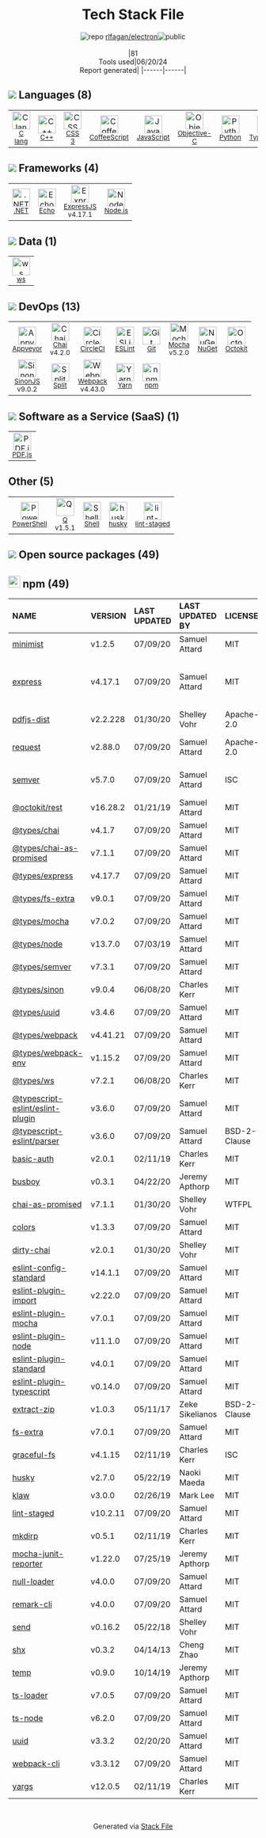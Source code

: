 <!--
&lt;--- Readme.md Snippet without images Start ---&gt;
## Tech Stack
rlfagan/electron is built on the following main stack:

- [C lang](http://en.wikipedia.org/wiki/C_(programming_language)) – Languages
- [C++](http://www.cplusplus.com/) – Languages
- [CoffeeScript](http://coffeescript.org/) – Languages
- [JavaScript](https://developer.mozilla.org/en-US/docs/Web/JavaScript) – Languages
- [Objective-C](https://developer.apple.com/library/mac/documentation/Cocoa/Conceptual/ProgrammingWithObjectiveC/Introduction/Introduction.html) – Languages
- [Python](https://www.python.org) – Languages
- [TypeScript](http://www.typescriptlang.org) – Languages
- [.NET](http://www.microsoft.com/net/) – Frameworks (Full Stack)
- [Echo](https://echo.labstack.com) – Microframeworks (Backend)
- [ExpressJS](http://expressjs.com/) – Microframeworks (Backend)
- [Node.js](http://nodejs.org/) – Frameworks (Full Stack)
- [ws](https://github.com/websockets/ws) – Realtime Backend / API
- [Appveyor](http://www.appveyor.com/) – Continuous Integration
- [Chai](http://chaijs.com/) – Javascript Testing Framework
- [CircleCI](https://circleci.com/) – Continuous Integration
- [ESLint](http://eslint.org/) – Code Review
- [Mocha](http://mochajs.org/) – Javascript Testing Framework
- [Octokit](https://github.com/octokit/octokit.net) – Tools for GitHub
- [SinonJS](http://sinonjs.org/) – Javascript Testing Framework
- [Split](http://www.split.io) – Feature Flags Management
- [Webpack](http://webpack.js.org) – JS Build Tools / JS Task Runners
- [Yarn](https://yarnpkg.com/) – Front End Package Manager
- [PDF.js](https://mozilla.github.io/pdf.js/) – PDF Tools
- [PowerShell](https://docs.microsoft.com/en-us/powershell/) – Shells
- [Q](https://github.com/kriskowal/q) – Javascript Utilities & Libraries
- [Shell](https://en.wikipedia.org/wiki/Shell_script) – Shells

Full tech stack [here](/techstack.md)

&lt;--- Readme.md Snippet without images End ---&gt;

&lt;--- Readme.md Snippet with images Start ---&gt;
## Tech Stack
rlfagan/electron is built on the following main stack:

- <img width='25' height='25' src='https://img.stackshare.io/no-img-open-source.png' alt='C lang'/> [C lang](http://en.wikipedia.org/wiki/C_(programming_language)) – Languages
- <img width='25' height='25' src='https://img.stackshare.io/service/1049/cplusplus.png' alt='C++'/> [C++](http://www.cplusplus.com/) – Languages
- <img width='25' height='25' src='https://img.stackshare.io/service/1178/slQydAMv.png' alt='CoffeeScript'/> [CoffeeScript](http://coffeescript.org/) – Languages
- <img width='25' height='25' src='https://img.stackshare.io/service/1209/javascript.jpeg' alt='JavaScript'/> [JavaScript](https://developer.mozilla.org/en-US/docs/Web/JavaScript) – Languages
- <img width='25' height='25' src='https://img.stackshare.io/service/1008/xcode.png' alt='Objective-C'/> [Objective-C](https://developer.apple.com/library/mac/documentation/Cocoa/Conceptual/ProgrammingWithObjectiveC/Introduction/Introduction.html) – Languages
- <img width='25' height='25' src='https://img.stackshare.io/service/993/pUBY5pVj.png' alt='Python'/> [Python](https://www.python.org) – Languages
- <img width='25' height='25' src='https://img.stackshare.io/service/1612/bynNY5dJ.jpg' alt='TypeScript'/> [TypeScript](http://www.typescriptlang.org) – Languages
- <img width='25' height='25' src='https://img.stackshare.io/service/1014/IoPy1dce_400x400.png' alt='.NET'/> [.NET](http://www.microsoft.com/net/) – Frameworks (Full Stack)
- <img width='25' height='25' src='https://img.stackshare.io/service/4996/9P0MlumU_400x400.jpg' alt='Echo'/> [Echo](https://echo.labstack.com) – Microframeworks (Backend)
- <img width='25' height='25' src='https://img.stackshare.io/service/1163/hashtag.png' alt='ExpressJS'/> [ExpressJS](http://expressjs.com/) – Microframeworks (Backend)
- <img width='25' height='25' src='https://img.stackshare.io/service/1011/n1JRsFeB_400x400.png' alt='Node.js'/> [Node.js](http://nodejs.org/) – Frameworks (Full Stack)
- <img width='25' height='25' src='https://img.stackshare.io/service/11381/no-img-open-source.png' alt='ws'/> [ws](https://github.com/websockets/ws) – Realtime Backend / API
- <img width='25' height='25' src='https://img.stackshare.io/service/2011/5s66pnbt5v8tw6most5e.png' alt='Appveyor'/> [Appveyor](http://www.appveyor.com/) – Continuous Integration
- <img width='25' height='25' src='https://img.stackshare.io/service/1725/chai.png' alt='Chai'/> [Chai](http://chaijs.com/) – Javascript Testing Framework
- <img width='25' height='25' src='https://img.stackshare.io/service/190/CvqrSSFs_400x400.jpg' alt='CircleCI'/> [CircleCI](https://circleci.com/) – Continuous Integration
- <img width='25' height='25' src='https://img.stackshare.io/service/3337/Q4L7Jncy.jpg' alt='ESLint'/> [ESLint](http://eslint.org/) – Code Review
- <img width='25' height='25' src='https://img.stackshare.io/service/832/mocha.png' alt='Mocha'/> [Mocha](http://mochajs.org/) – Javascript Testing Framework
- <img width='25' height='25' src='https://img.stackshare.io/service/9827/octokit-dotnet_2.png' alt='Octokit'/> [Octokit](https://github.com/octokit/octokit.net) – Tools for GitHub
- <img width='25' height='25' src='https://img.stackshare.io/service/3509/logo.png' alt='SinonJS'/> [SinonJS](http://sinonjs.org/) – Javascript Testing Framework
- <img width='25' height='25' src='https://img.stackshare.io/service/6588/default_2be28faff45ce2d9a308cf9c36820697303a7c11.jpg' alt='Split'/> [Split](http://www.split.io) – Feature Flags Management
- <img width='25' height='25' src='https://img.stackshare.io/service/1682/IMG_4636.PNG' alt='Webpack'/> [Webpack](http://webpack.js.org) – JS Build Tools / JS Task Runners
- <img width='25' height='25' src='https://img.stackshare.io/service/5848/44mC-kJ3.jpg' alt='Yarn'/> [Yarn](https://yarnpkg.com/) – Front End Package Manager
- <img width='25' height='25' src='https://img.stackshare.io/service/8249/60c1d8501e4deb4a0f77f7f2fe145633_400x400.png' alt='PDF.js'/> [PDF.js](https://mozilla.github.io/pdf.js/) – PDF Tools
- <img width='25' height='25' src='https://img.stackshare.io/service/3681/powershell-logo.png' alt='PowerShell'/> [PowerShell](https://docs.microsoft.com/en-us/powershell/) – Shells
- <img width='25' height='25' src='https://img.stackshare.io/service/4697/default_2d5a1d7c5eb520cdeb7db120e767345004a1d0d4.png' alt='Q'/> [Q](https://github.com/kriskowal/q) – Javascript Utilities & Libraries
- <img width='25' height='25' src='https://img.stackshare.io/service/4631/default_c2062d40130562bdc836c13dbca02d318205a962.png' alt='Shell'/> [Shell](https://en.wikipedia.org/wiki/Shell_script) – Shells

Full tech stack [here](/techstack.md)

&lt;--- Readme.md Snippet with images End ---&gt;
-->
<div align="center">

# Tech Stack File
![](https://img.stackshare.io/repo.svg "repo") [rlfagan/electron](https://github.com/rlfagan/electron)![](https://img.stackshare.io/public_badge.svg "public")
<br/><br/>
|81<br/>Tools used|06/20/24 <br/>Report generated|
|------|------|
</div>

## <img src='https://img.stackshare.io/languages.svg'/> Languages (8)
<table><tr>
  <td align='center'>
  <img width='36' height='36' src='https://img.stackshare.io/no-img-open-source.png' alt='C lang'>
  <br>
  <sub><a href="http://en.wikipedia.org/wiki/C_(programming_language)">C lang</a></sub>
  <br>
  <sub></sub>
</td>

<td align='center'>
  <img width='36' height='36' src='https://img.stackshare.io/service/1049/cplusplus.png' alt='C++'>
  <br>
  <sub><a href="http://www.cplusplus.com/">C++</a></sub>
  <br>
  <sub></sub>
</td>

<td align='center'>
  <img width='36' height='36' src='https://img.stackshare.io/service/6727/css.png' alt='CSS 3'>
  <br>
  <sub><a href="https://developer.mozilla.org/en-US/docs/Web/CSS/CSS3">CSS 3</a></sub>
  <br>
  <sub></sub>
</td>

<td align='center'>
  <img width='36' height='36' src='https://img.stackshare.io/service/1178/slQydAMv.png' alt='CoffeeScript'>
  <br>
  <sub><a href="http://coffeescript.org/">CoffeeScript</a></sub>
  <br>
  <sub></sub>
</td>

<td align='center'>
  <img width='36' height='36' src='https://img.stackshare.io/service/1209/javascript.jpeg' alt='JavaScript'>
  <br>
  <sub><a href="https://developer.mozilla.org/en-US/docs/Web/JavaScript">JavaScript</a></sub>
  <br>
  <sub></sub>
</td>

<td align='center'>
  <img width='36' height='36' src='https://img.stackshare.io/service/1008/xcode.png' alt='Objective-C'>
  <br>
  <sub><a href="https://developer.apple.com/library/mac/documentation/Cocoa/Conceptual/ProgrammingWithObjectiveC/Introduction/Introduction.html">Objective-C</a></sub>
  <br>
  <sub></sub>
</td>

<td align='center'>
  <img width='36' height='36' src='https://img.stackshare.io/service/993/pUBY5pVj.png' alt='Python'>
  <br>
  <sub><a href="https://www.python.org">Python</a></sub>
  <br>
  <sub></sub>
</td>

<td align='center'>
  <img width='36' height='36' src='https://img.stackshare.io/service/1612/bynNY5dJ.jpg' alt='TypeScript'>
  <br>
  <sub><a href="http://www.typescriptlang.org">TypeScript</a></sub>
  <br>
  <sub></sub>
</td>

</tr>
</table>

## <img src='https://img.stackshare.io/frameworks.svg'/> Frameworks (4)
<table><tr>
  <td align='center'>
  <img width='36' height='36' src='https://img.stackshare.io/service/1014/IoPy1dce_400x400.png' alt='.NET'>
  <br>
  <sub><a href="http://www.microsoft.com/net/">.NET</a></sub>
  <br>
  <sub></sub>
</td>

<td align='center'>
  <img width='36' height='36' src='https://img.stackshare.io/service/4996/9P0MlumU_400x400.jpg' alt='Echo'>
  <br>
  <sub><a href="https://echo.labstack.com">Echo</a></sub>
  <br>
  <sub></sub>
</td>

<td align='center'>
  <img width='36' height='36' src='https://img.stackshare.io/service/1163/hashtag.png' alt='ExpressJS'>
  <br>
  <sub><a href="http://expressjs.com/">ExpressJS</a></sub>
  <br>
  <sub>v4.17.1</sub>
</td>

<td align='center'>
  <img width='36' height='36' src='https://img.stackshare.io/service/1011/n1JRsFeB_400x400.png' alt='Node.js'>
  <br>
  <sub><a href="http://nodejs.org/">Node.js</a></sub>
  <br>
  <sub></sub>
</td>

</tr>
</table>

## <img src='https://img.stackshare.io/databases.svg'/> Data (1)
<table><tr>
  <td align='center'>
  <img width='36' height='36' src='https://img.stackshare.io/service/11381/no-img-open-source.png' alt='ws'>
  <br>
  <sub><a href="https://github.com/websockets/ws">ws</a></sub>
  <br>
  <sub></sub>
</td>

</tr>
</table>

## <img src='https://img.stackshare.io/devops.svg'/> DevOps (13)
<table><tr>
  <td align='center'>
  <img width='36' height='36' src='https://img.stackshare.io/service/2011/5s66pnbt5v8tw6most5e.png' alt='Appveyor'>
  <br>
  <sub><a href="http://www.appveyor.com/">Appveyor</a></sub>
  <br>
  <sub></sub>
</td>

<td align='center'>
  <img width='36' height='36' src='https://img.stackshare.io/service/1725/chai.png' alt='Chai'>
  <br>
  <sub><a href="http://chaijs.com/">Chai</a></sub>
  <br>
  <sub>v4.2.0</sub>
</td>

<td align='center'>
  <img width='36' height='36' src='https://img.stackshare.io/service/190/CvqrSSFs_400x400.jpg' alt='CircleCI'>
  <br>
  <sub><a href="https://circleci.com/">CircleCI</a></sub>
  <br>
  <sub></sub>
</td>

<td align='center'>
  <img width='36' height='36' src='https://img.stackshare.io/service/3337/Q4L7Jncy.jpg' alt='ESLint'>
  <br>
  <sub><a href="http://eslint.org/">ESLint</a></sub>
  <br>
  <sub></sub>
</td>

<td align='center'>
  <img width='36' height='36' src='https://img.stackshare.io/service/1046/git.png' alt='Git'>
  <br>
  <sub><a href="http://git-scm.com/">Git</a></sub>
  <br>
  <sub></sub>
</td>

<td align='center'>
  <img width='36' height='36' src='https://img.stackshare.io/service/832/mocha.png' alt='Mocha'>
  <br>
  <sub><a href="http://mochajs.org/">Mocha</a></sub>
  <br>
  <sub>v5.2.0</sub>
</td>

<td align='center'>
  <img width='36' height='36' src='https://img.stackshare.io/service/2637/6I3oEOP4_400x400.jpg' alt='NuGet'>
  <br>
  <sub><a href="https://www.nuget.org/">NuGet</a></sub>
  <br>
  <sub></sub>
</td>

<td align='center'>
  <img width='36' height='36' src='https://img.stackshare.io/service/9827/octokit-dotnet_2.png' alt='Octokit'>
  <br>
  <sub><a href="https://github.com/octokit/octokit.net">Octokit</a></sub>
  <br>
  <sub></sub>
</td>

</tr>
<tr>
  <td align='center'>
  <img width='36' height='36' src='https://img.stackshare.io/service/3509/logo.png' alt='SinonJS'>
  <br>
  <sub><a href="http://sinonjs.org/">SinonJS</a></sub>
  <br>
  <sub>v9.0.2</sub>
</td>

<td align='center'>
  <img width='36' height='36' src='https://img.stackshare.io/service/6588/default_2be28faff45ce2d9a308cf9c36820697303a7c11.jpg' alt='Split'>
  <br>
  <sub><a href="http://www.split.io">Split</a></sub>
  <br>
  <sub></sub>
</td>

<td align='center'>
  <img width='36' height='36' src='https://img.stackshare.io/service/1682/IMG_4636.PNG' alt='Webpack'>
  <br>
  <sub><a href="http://webpack.js.org">Webpack</a></sub>
  <br>
  <sub>v4.43.0</sub>
</td>

<td align='center'>
  <img width='36' height='36' src='https://img.stackshare.io/service/5848/44mC-kJ3.jpg' alt='Yarn'>
  <br>
  <sub><a href="https://yarnpkg.com/">Yarn</a></sub>
  <br>
  <sub></sub>
</td>

<td align='center'>
  <img width='36' height='36' src='https://img.stackshare.io/service/1120/lejvzrnlpb308aftn31u.png' alt='npm'>
  <br>
  <sub><a href="https://www.npmjs.com/">npm</a></sub>
  <br>
  <sub></sub>
</td>

</tr>
</table>

## <img src='https://img.stackshare.io/saas.svg'/> Software as a Service (SaaS) (1)
<table><tr>
  <td align='center'>
  <img width='36' height='36' src='https://img.stackshare.io/service/8249/60c1d8501e4deb4a0f77f7f2fe145633_400x400.png' alt='PDF.js'>
  <br>
  <sub><a href="https://mozilla.github.io/pdf.js/">PDF.js</a></sub>
  <br>
  <sub></sub>
</td>

</tr>
</table>

## Other (5)
<table><tr>
  <td align='center'>
  <img width='36' height='36' src='https://img.stackshare.io/service/3681/powershell-logo.png' alt='PowerShell'>
  <br>
  <sub><a href="https://docs.microsoft.com/en-us/powershell/">PowerShell</a></sub>
  <br>
  <sub></sub>
</td>

<td align='center'>
  <img width='36' height='36' src='https://img.stackshare.io/service/4697/default_2d5a1d7c5eb520cdeb7db120e767345004a1d0d4.png' alt='Q'>
  <br>
  <sub><a href="https://github.com/kriskowal/q">Q</a></sub>
  <br>
  <sub>v1.5.1</sub>
</td>

<td align='center'>
  <img width='36' height='36' src='https://img.stackshare.io/service/4631/default_c2062d40130562bdc836c13dbca02d318205a962.png' alt='Shell'>
  <br>
  <sub><a href="https://en.wikipedia.org/wiki/Shell_script">Shell</a></sub>
  <br>
  <sub></sub>
</td>

<td align='center'>
  <img width='36' height='36' src='https://img.stackshare.io/service/9527/5502029.jpeg' alt='husky'>
  <br>
  <sub><a href="https://github.com/typicode/husky">husky</a></sub>
  <br>
  <sub></sub>
</td>

<td align='center'>
  <img width='36' height='36' src='https://img.stackshare.io/service/10577/11071.jpeg' alt='lint-staged'>
  <br>
  <sub><a href="https://github.com/okonet/lint-staged">lint-staged</a></sub>
  <br>
  <sub></sub>
</td>

</tr>
</table>


## <img src='https://img.stackshare.io/group.svg' /> Open source packages (49)</h2>

## <img width='24' height='24' src='https://img.stackshare.io/service/1120/lejvzrnlpb308aftn31u.png'/> npm (49)

|NAME|VERSION|LAST UPDATED|LAST UPDATED BY|LICENSE|VULNERABILITIES|
|:------|:------|:------|:------|:------|:------|
|[minimist](https://www.npmjs.com/minimist)|v1.2.5|07/09/20|Samuel Attard |MIT|[CVE-2021-44906](https://github.com/advisories/GHSA-xvch-5gv4-984h) (Critical)|
|[express](https://www.npmjs.com/express)|v4.17.1|07/09/20|Samuel Attard |MIT|[CVE-2022-24999](https://github.com/advisories/GHSA-hrpp-h998-j3pp) (High)<br/>[CVE-2024-29041](https://github.com/advisories/GHSA-rv95-896h-c2vc) (Moderate)|
|[pdfjs-dist](https://www.npmjs.com/pdfjs-dist)|v2.2.228|01/30/20|Shelley Vohr |Apache-2.0|[CVE-2024-4367](https://github.com/advisories/GHSA-wgrm-67xf-hhpq) (High)|
|[request](https://www.npmjs.com/request)|v2.88.0|07/09/20|Samuel Attard |Apache-2.0|[CVE-2023-28155](https://github.com/advisories/GHSA-p8p7-x288-28g6) (Moderate)|
|[semver](https://www.npmjs.com/semver)|v5.7.0|07/09/20|Samuel Attard |ISC|[CVE-2022-25883](https://github.com/advisories/GHSA-c2qf-rxjj-qqgw) (Moderate)|
|[@octokit/rest](https://www.npmjs.com/@octokit/rest)|v16.28.2|01/21/19|Samuel Attard |MIT|N/A|
|[@types/chai](https://www.npmjs.com/@types/chai)|v4.1.7|07/09/20|Samuel Attard |MIT|N/A|
|[@types/chai-as-promised](https://www.npmjs.com/@types/chai-as-promised)|v7.1.1|07/09/20|Samuel Attard |MIT|N/A|
|[@types/express](https://www.npmjs.com/@types/express)|v4.17.7|07/09/20|Samuel Attard |MIT|N/A|
|[@types/fs-extra](https://www.npmjs.com/@types/fs-extra)|v9.0.1|07/09/20|Samuel Attard |MIT|N/A|
|[@types/mocha](https://www.npmjs.com/@types/mocha)|v7.0.2|07/09/20|Samuel Attard |MIT|N/A|
|[@types/node](https://www.npmjs.com/@types/node)|v13.7.0|07/03/19|Samuel Attard |MIT|N/A|
|[@types/semver](https://www.npmjs.com/@types/semver)|v7.3.1|07/09/20|Samuel Attard |MIT|N/A|
|[@types/sinon](https://www.npmjs.com/@types/sinon)|v9.0.4|06/08/20|Charles Kerr |MIT|N/A|
|[@types/uuid](https://www.npmjs.com/@types/uuid)|v3.4.6|07/09/20|Samuel Attard |MIT|N/A|
|[@types/webpack](https://www.npmjs.com/@types/webpack)|v4.41.21|07/09/20|Samuel Attard |MIT|N/A|
|[@types/webpack-env](https://www.npmjs.com/@types/webpack-env)|v1.15.2|07/09/20|Samuel Attard |MIT|N/A|
|[@types/ws](https://www.npmjs.com/@types/ws)|v7.2.1|06/08/20|Charles Kerr |MIT|N/A|
|[@typescript-eslint/eslint-plugin](https://www.npmjs.com/@typescript-eslint/eslint-plugin)|v3.6.0|07/09/20|Samuel Attard |MIT|N/A|
|[@typescript-eslint/parser](https://www.npmjs.com/@typescript-eslint/parser)|v3.6.0|07/09/20|Samuel Attard |BSD-2-Clause|N/A|
|[basic-auth](https://www.npmjs.com/basic-auth)|v2.0.1|02/11/19|Charles Kerr |MIT|N/A|
|[busboy](https://www.npmjs.com/busboy)|v0.3.1|04/22/20|Jeremy Apthorp |MIT|N/A|
|[chai-as-promised](https://www.npmjs.com/chai-as-promised)|v7.1.1|01/30/20|Shelley Vohr |WTFPL|N/A|
|[colors](https://www.npmjs.com/colors)|v1.3.3|07/09/20|Samuel Attard |MIT|N/A|
|[dirty-chai](https://www.npmjs.com/dirty-chai)|v2.0.1|01/30/20|Shelley Vohr |MIT|N/A|
|[eslint-config-standard](https://www.npmjs.com/eslint-config-standard)|v14.1.1|07/09/20|Samuel Attard |MIT|N/A|
|[eslint-plugin-import](https://www.npmjs.com/eslint-plugin-import)|v2.22.0|07/09/20|Samuel Attard |MIT|N/A|
|[eslint-plugin-mocha](https://www.npmjs.com/eslint-plugin-mocha)|v7.0.1|07/09/20|Samuel Attard |MIT|N/A|
|[eslint-plugin-node](https://www.npmjs.com/eslint-plugin-node)|v11.1.0|07/09/20|Samuel Attard |MIT|N/A|
|[eslint-plugin-standard](https://www.npmjs.com/eslint-plugin-standard)|v4.0.1|07/09/20|Samuel Attard |MIT|N/A|
|[eslint-plugin-typescript](https://www.npmjs.com/eslint-plugin-typescript)|v0.14.0|07/09/20|Samuel Attard |MIT|N/A|
|[extract-zip](https://www.npmjs.com/extract-zip)|v1.0.3|05/11/17|Zeke Sikelianos |BSD-2-Clause|N/A|
|[fs-extra](https://www.npmjs.com/fs-extra)|v7.0.1|07/09/20|Samuel Attard |MIT|N/A|
|[graceful-fs](https://www.npmjs.com/graceful-fs)|v4.1.15|02/11/19|Charles Kerr |ISC|N/A|
|[husky](https://www.npmjs.com/husky)|v2.7.0|05/22/19|Naoki Maeda |MIT|N/A|
|[klaw](https://www.npmjs.com/klaw)|v3.0.0|02/26/19|Mark Lee |MIT|N/A|
|[lint-staged](https://www.npmjs.com/lint-staged)|v10.2.11|07/09/20|Samuel Attard |MIT|N/A|
|[mkdirp](https://www.npmjs.com/mkdirp)|v0.5.1|02/11/19|Charles Kerr |MIT|N/A|
|[mocha-junit-reporter](https://www.npmjs.com/mocha-junit-reporter)|v1.22.0|07/25/19|Jeremy Apthorp |MIT|N/A|
|[null-loader](https://www.npmjs.com/null-loader)|v4.0.0|07/09/20|Samuel Attard |MIT|N/A|
|[remark-cli](https://www.npmjs.com/remark-cli)|v4.0.0|07/09/20|Samuel Attard |MIT|N/A|
|[send](https://www.npmjs.com/send)|v0.16.2|05/22/18|Shelley Vohr |MIT|N/A|
|[shx](https://www.npmjs.com/shx)|v0.3.2|04/14/13|Cheng Zhao |MIT|N/A|
|[temp](https://www.npmjs.com/temp)|v0.9.0|10/14/19|Jeremy Apthorp |MIT|N/A|
|[ts-loader](https://www.npmjs.com/ts-loader)|v7.0.5|07/09/20|Samuel Attard |MIT|N/A|
|[ts-node](https://www.npmjs.com/ts-node)|v6.2.0|07/09/20|Samuel Attard |MIT|N/A|
|[uuid](https://www.npmjs.com/uuid)|v3.3.2|02/20/20|Samuel Attard |MIT|N/A|
|[webpack-cli](https://www.npmjs.com/webpack-cli)|v3.3.12|07/09/20|Samuel Attard |MIT|N/A|
|[yargs](https://www.npmjs.com/yargs)|v12.0.5|02/11/19|Charles Kerr |MIT|N/A|

<br/>
<div align='center'>

Generated via [Stack File](https://github.com/marketplace/stack-file)
